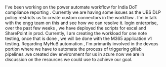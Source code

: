 I've been working on the power automate workflow for India DoT compliance reporting . Currently we are having some issues as the UBS DLP policy restricts us to create custom connectors in the workflow . I'm in talk with the engg team on this and see how we can resolve it.
 login enterprise, over the past few weeks , we have deployed the scripts for excel and SharePoint in prod. Currently, I am creating the workload for one note testing, once that is done , we will be done with the M365 application v1 testing.
Regarding MyHuB automation , I'm primarily involved in the devops portion where we have to  automate the process of triggering gitlab pipelines .we created dev environment for us in azure now we are in discussion on the resources we could use to achieve our goal.

